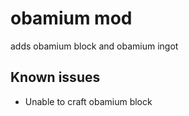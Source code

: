 # obamium mod

adds obamium block and obamium ingot

## Known issues
- Unable to craft obamium block